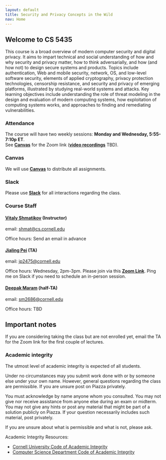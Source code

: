 ```yaml
---
layout: default
title: Security and Privacy Concepts in the Wild
nav: Home
---
```


## Welcome to CS 5435

This course is a broad overview of modern computer security and digital privacy.  It aims to impart technical and social understanding of how and why security and privacy matter, how to think adversarially, and how (and how not) to design secure systems and products. Topics include authentication, Web and mobile security, network, OS, and low-level software security, elements of applied cryptography, privacy protection technologies, censorship resistance, and security and privacy of emerging platforms, illustrated by studying real-world systems and attacks. Key learning objectives include understanding the role of threat modeling in the design and evaluation of modern computing systems, how exploitation of computing systems works, and approaches to finding and remediating vulnerabilities.

### Attendance

The course will have two weekly sessions: <b>Monday and Wednesday, 5:55-7:10p ET</b>.  <br>
See [**Canvas**]({{site.data.main.canvas}}) for the Zoom link ([**video recordings**]({{site.data.main.video}}) TBD).

### Canvas

We will use [**Canvas**]({{site.data.main.canvas}}) to distribute all assignments.

### Slack

Please use [**Slack**]({{site.data.main.slack}}) for all interactions regarding the class.

###  Course Staff

#### [**Vitaly Shmatikov**](http://www.cs.cornell.edu/~shmat/) (Instructor)  
email: shmat@cs.cornell.edu

Office hours:  Send an email in advance

#### [**Jialing Pei**](https://www.linkedin.com/in/jialing-pei-161597120) (TA)
email: jp2475@cornell.edu

Office hours: Wednesday, 2pm-3pm. Please join via this [**Zoom Link**](https://cornell.zoom.us/j/95497758006?pwd=cUUweGI3TDZBMERTUGQrYkoxcjZqdz09). Ping me on Slack if you need to schedule an in-person session.

#### [**Deepak Maram**](https://sites.google.com/view/deepak-maram/home) (half-TA)
email: sm2686@cornell.edu

Office hours: TBD

## Important notes

If you are considering taking the class but are not enrolled yet, email the TA for the Zoom link for
the first couple of lectures.

### Academic integrity

The utmost level of academic integrity is expected of all students.

Under no circumstances may you submit work done with or by someone else under your own name. However, general questions regarding the class are permissible. If you are unsure post on Piazza privately.

You must acknowledge by name anyone whom you consulted. You may not give nor receive assistance from anyone else during an exam or midterm. You may not give any hints or post any material that might be part of a solution publicly on Piazza. If your question necessarily includes such material, post privately.

If you are unsure about what is permissible and what is not, please ask.

Academic Integrity Resources:

* [Cornell University Code of Academic Integrity](http://cuinfo.cornell.edu/aic.cfm)
* [Computer Science Department Code of Academic Integrity](http://www.cs.cornell.edu/undergrad/CSMajor#ai)
